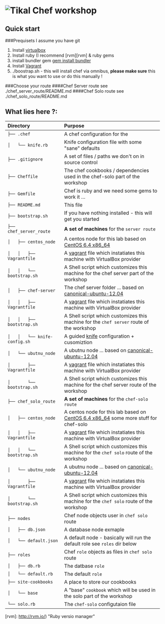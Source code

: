 ![Tikal](http://www.tikalk.com/files/upload/1/tikal_com_logo45n45.png "Tikal Community") Chef workshop
=============

## Quick start

###Prequisets 
I assume you have git

1. Install [virtualbox][virtualbox]
2. Install ruby (I recommend [rvm][rvm] & ruby gems
3. install bundler gem [gem install bundler](http://bundler.io/)
4. Install [Vagrant][vagrant]
5. ./boostrap.sh - this will install chef via omnibus, __please make sure__ this is what you want to use or do this manually !

###Choose your route
####Chef Server route see ./chef_server_route/README.md
####Chef Solo route see ./chef_solo_route/README.md


## What lies here ?:

| Directory | Purpose |
|:------------- |:------------- |
|`├── .chef`|					A chef configuration for the |chef-solo| part for the workshop|
|`│   └── knife.rb`|			Knife configuration file with some "sane" defaults|
|`├── .gitignore`|				A set of files / paths we don't on in source control |
|`├── Cheffile`|				The chef cookbooks / dependencies used in the chef-solo part of the workshop|
|`├── Gemfile`|					Chef is ruby and we need some gems to work it …|
|`├── README.md`|				This file|
|`├── bootstrap.sh`|			If you have nothing installed - this will get you started|
|`├── chef_server_route`|		__A set of machines__ for the `server route`|
|`│   ├── centos_node`|			A centos node for this lab based on [CentOS 6.4 x86_64][CentOS 6.4 x86_64]|
|`│   │   ├── Vagrantfile`| 	A [vagrant][vagrant] file which instatiates this machine with VirtualBox provider|
|`│   │   └── bootstrap.sh`|	A Shell script which customizes this machine for the chef server part of the workshop|
|`│   ├── chef-server`|			The chef server folder ... based on [canonical-ubuntu-12.04][canonical-ubuntu-12.04]|
|`│   │   ├── Vagrantfile`|		A [vagrant][vagrant] file which instatiates this machine with VirtualBox provider|
|`│   │   ├── bootstrap.sh`|	A Shell script which customizes this machine for the `chef server` route of the workshop|
|`│   │   └── knife-config.sh`|A guided [knife][knife] configuration + cusomiztion|
|`│   └── ubutnu_node`|			A ubutnu node ... based on [canonical-ubuntu-12.04][canonical-ubuntu-12.04]|
|`│       ├── Vagrantfile`|		A [vagrant][vagrant] file which instatiates this machine with VirtualBox provider|
|`│       └── bootstrap.sh`|	A Shell script which customizes this machine for the chef server route of the workshop|
|`├── chef_solo_route`|			__A set of machines__ for the `chef-solo route`|
|`│   ├── centos_node`|			A centos node for this lab based on [CentOS 6.4 x86_64][CentOS 6.4 x86_64] some more stuff for chef-solo|
|`│   │   ├── Vagrantfile`|		A [vagrant][vagrant] file which instatiates this machine with VirtualBox provider|
|`│   │   └── bootstrap.sh`|	A Shell script which customizes this machine for the `chef solo` route of the workshop|
|`│   └── ubutnu_node`|			A ubutnu node ... based on [canonical-ubuntu-12.04][canonical-ubuntu-12.04]|
|`│       ├── Vagrantfile`|		A [vagrant][vagrant] file which instatiates this machine with VirtualBox provider|
|`│       └── bootstrap.sh`|	A Shell script which customizes this machine for the `chef solo` route of the workshop|
|`├── nodes`|					Chef node objects user in `chef solo` route |
|`│   ├── db.json`| 			A database node exmaple|
|`│   └── default.json`|		A default node - basically will run the default role see `roles` dir below|
|`├── roles`|					Chef `role` objects as files in `chef solo` route|
|`│   ├── db.rb`|				The datbase `role`|
|`│   └── default.rb`|			The default `role`|
|`├── site-cookbooks`|			A place to store our cookbooks|
|`│   └── base`|				A "base" `cookbook` which will be used in the solo part of the workshop|
|`└── solo.rb`|					The `chef-solo` configutaion file|


[canonical-ubuntu-12.04]: http://cloud-images.ubuntu.com/vagrant/precise/current/precise-server-cloudimg-amd64-vagrant-disk1.box
[CentOS 6.4 x86_64]: https://github.com/2creatives/vagrant-centos/releases/download/v0.1.0/centos64-x86_64-20131030.box
[vagrant]: http://downloads.vagrantup.com/  "Download Vagrant"
[knife]: http://docs.opscode.com/knife.html "Chef's knife"
[virtualbox]: https://www.virtualbox.org/wiki/Downloads "Virtual Box"
[rvm]: http://rvm.io/) "Ruby versio manager"
